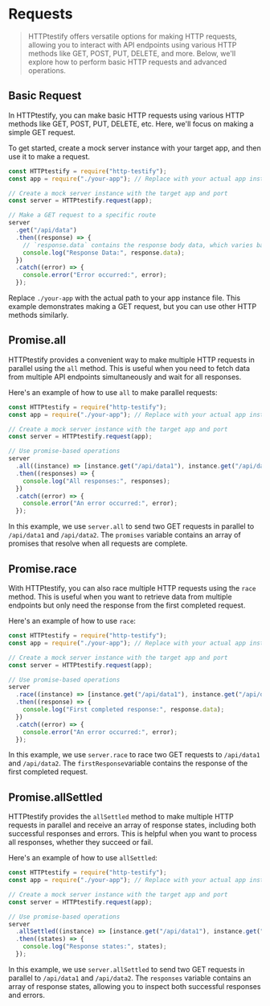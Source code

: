 # Requests

> HTTPtestify offers versatile options for making HTTP requests, allowing you to interact with API endpoints using various HTTP methods like GET, POST, PUT, DELETE, and more. Below, we'll explore how to perform basic HTTP requests and advanced operations.

## Basic Request

In HTTPtestify, you can make basic HTTP requests using various HTTP methods like GET, POST, PUT, DELETE, etc. Here, we'll focus on making a simple GET request.

To get started, create a mock server instance with your target app, and then use it to make a request.

```javascript
const HTTPtestify = require("http-testify");
const app = require("./your-app"); // Replace with your actual app instance

// Create a mock server instance with the target app and port
const server = HTTPtestify.request(app);

// Make a GET request to a specific route
server
  .get("/api/data")
  .then((response) => {
    // `response.data` contains the response body data, which varies based on the server's response content.
    console.log("Response Data:", response.data);
  })
  .catch((error) => {
    console.error("Error occurred:", error);
  });
```

Replace `./your-app` with the actual path to your app instance file. This example demonstrates making a GET request, but you can use other HTTP methods similarly.

## Promise.all

HTTPtestify provides a convenient way to make multiple HTTP requests in parallel using the `all` method. This is useful when you need to fetch data from multiple API endpoints simultaneously and wait for all responses.

Here's an example of how to use `all` to make parallel requests:

```javascript
const HTTPtestify = require("http-testify");
const app = require("./your-app"); // Replace with your actual app instance

// Create a mock server instance with the target app and port
const server = HTTPtestify.request(app);

// Use promise-based operations
server
  .all((instance) => [instance.get("/api/data1"), instance.get("/api/data2")])
  .then((responses) => {
    console.log("All responses:", responses);
  })
  .catch((error) => {
    console.error("An error occurred:", error);
  });
```

In this example, we use `server.all` to send two GET requests in parallel to `/api/data1` and `/api/data2`. The `promises` variable contains an array of promises that resolve when all requests are complete.

## Promise.race

With HTTPtestify, you can also race multiple HTTP requests using the `race` method. This is useful when you want to retrieve data from multiple endpoints but only need the response from the first completed request.

Here's an example of how to use `race`:

```javascript
const HTTPtestify = require("http-testify");
const app = require("./your-app"); // Replace with your actual app instance

// Create a mock server instance with the target app and port
const server = HTTPtestify.request(app);

// Use promise-based operations
server
  .race((instance) => [instance.get("/api/data1"), instance.get("/api/data2")])
  .then((response) => {
    console.log("First completed response:", response.data);
  })
  .catch((error) => {
    console.error("An error occurred:", error);
  });
```

In this example, we use `server.race` to race two GET requests to `/api/data1` and `/api/data2`. The `firstResponse`variable contains the response of the first completed request.

## Promise.allSettled

HTTPtestify provides the `allSettled` method to make multiple HTTP requests in parallel and receive an array of response states, including both successful responses and errors. This is helpful when you want to process all responses, whether they succeed or fail.

Here's an example of how to use `allSettled`:

```javascript
const HTTPtestify = require("http-testify");
const app = require("./your-app"); // Replace with your actual app instance

// Create a mock server instance with the target app and port
const server = HTTPtestify.request(app);

// Use promise-based operations
server
  .allSettled((instance) => [instance.get("/api/data1"), instance.get("/api/data2")])
  .then((states) => {
    console.log("Response states:", states);
  });
```

In this example, we use `server.allSettled` to send two GET requests in parallel to `/api/data1` and `/api/data2`. The `responses` variable contains an array of response states, allowing you to inspect both successful responses and errors.

